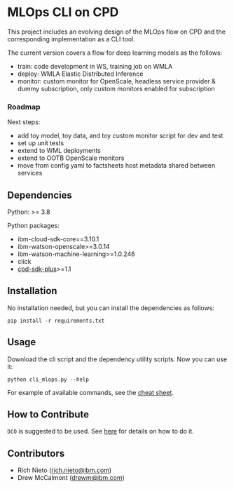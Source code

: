 # MLOps CLI on CPD

This project includes an evolving design of the MLOps flow on CPD and the corresponding implementation as a CLI tool.

The current version covers a flow for deep learning models as the follows:
- train: code development in WS, training job on WMLA
- deploy: WMLA Elastic Distributed Inference
- monitor: custom monitor for OpenScale, headless service provider & dummy subscription, only custom monitors enabled for subscription


### Roadmap
Next steps:
- add toy model, toy data, and toy custom monitor script for dev and test
- set up unit tests
- extend to WML deployments
- extend to OOTB OpenScale monitors
- move from config yaml to factsheets host metadata shared between services


## Dependencies
Python: >= 3.8

Python packages:
- ibm-cloud-sdk-core==3.10.1
- ibm-watson-openscale>=3.0.14
- ibm-watson-machine-learning>=1.0.246
- click
- [cpd-sdk-plus](https://github.com/IBM/CPD-SDK-Plus-Python)>=1.1


## Installation
No installation needed, but you can install the dependencies as follows:
```
pip install -r requirements.txt
```

## Usage
Download the cli script and the dependency utility scripts. Now you can use it:
```
python cli_mlops.py --help
```

For example of available commands, see the [cheat sheet](cheat_sheet_cli_mlops.txt).


## How to Contribute
`DCO` is suggested to be used. See [here](https://wiki.linuxfoundation.org/dco) for details on how to do it.

## Contributors
- Rich Nieto (rich.nieto@ibm.com)
- Drew McCalmont (drewm@ibm.com)
